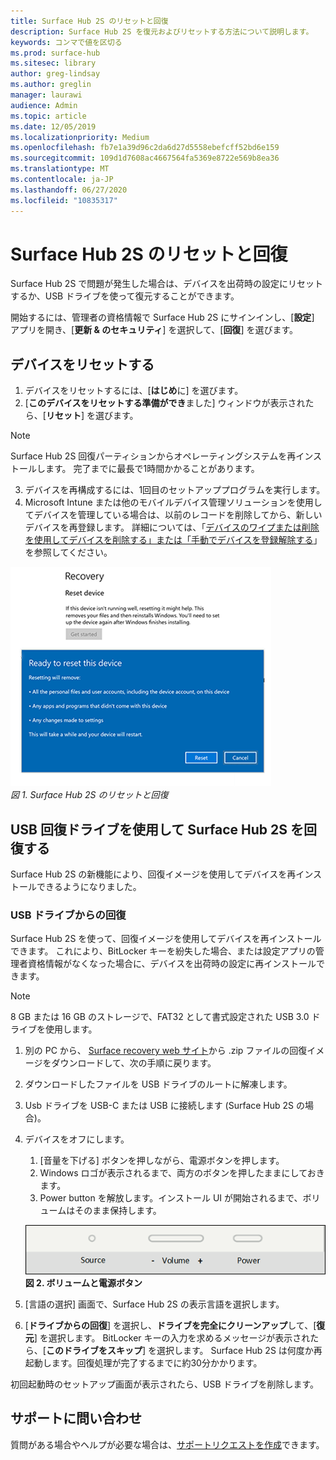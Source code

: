 ```yaml
---
title: Surface Hub 2S のリセットと回復
description: Surface Hub 2S を復元およびリセットする方法について説明します。
keywords: コンマで値を区切る
ms.prod: surface-hub
ms.sitesec: library
author: greg-lindsay
ms.author: greglin
manager: laurawi
audience: Admin
ms.topic: article
ms.date: 12/05/2019
ms.localizationpriority: Medium
ms.openlocfilehash: fb7e1a39d96c2da6d27d5558ebefcff52bd6e159
ms.sourcegitcommit: 109d1d7608ac4667564fa5369e8722e569b8ea36
ms.translationtype: MT
ms.contentlocale: ja-JP
ms.lasthandoff: 06/27/2020
ms.locfileid: "10835317"
---
```

# Surface Hub 2S のリセットと回復

Surface Hub 2S で問題が発生した場合は、デバイスを出荷時の設定にリセットするか、USB ドライブを使って復元することができます。

開始するには、管理者の資格情報で Surface Hub 2S にサインインし、[**設定**] アプリを開き、[**更新 & のセキュリティ**] を選択して、[**回復**] を選びます。

## デバイスをリセットする

1. デバイスをリセットするには、[**はじめ**に] を選びます。
2. [**このデバイスをリセットする準備ができ**ました] ウィンドウが表示されたら、[**リセット**] を選びます。 
  
  >[!NOTE]
  >Surface Hub 2S 回復パーティションからオペレーティングシステムを再インストールします。 完了までに最長で1時間かかることがあります。
  
3. デバイスを再構成するには、1回目のセットアッププログラムを実行します。
4. Microsoft Intune または他のモバイルデバイス管理ソリューションを使用してデバイスを管理している場合は、以前のレコードを削除してから、新しいデバイスを再登録します。 詳細については、「[デバイスのワイプまたは削除を使用してデバイスを削除する」または「手動でデバイスを登録解除する](https://docs.microsoft.com/intune/devices-wipe)」を参照してください。

![* Surface Hub 2S のリセットと回復 *](images/sh2-reset.png)<br>
*図 1.  Surface Hub 2S のリセットと回復* 

## USB 回復ドライブを使用して Surface Hub 2S を回復する

Surface Hub 2S の新機能により、回復イメージを使用してデバイスを再インストールできるようになりました。

### USB ドライブからの回復

Surface Hub 2S を使って、回復イメージを使用してデバイスを再インストールできます。 これにより、BitLocker キーを紛失した場合、または設定アプリの管理者資格情報がなくなった場合に、デバイスを出荷時の設定に再インストールできます。

>[!NOTE]
>8 GB または 16 GB のストレージで、FAT32 として書式設定された USB 3.0 ドライブを使用します。

1. 別の PC から、 [Surface recovery web サイト](https://support.microsoft.com/surfacerecoveryimage?devicetype=surfacehub2s)から .zip ファイルの回復イメージをダウンロードして、次の手順に戻ります。 
1. ダウンロードしたファイルを USB ドライブのルートに解凍します。  
1. Usb ドライブを USB-C または USB に接続します (Surface Hub 2S の場合)。
1. デバイスをオフにします。
   1. [音量を下げる] ボタンを押しながら、電源ボタンを押します。
   1. Windows ロゴが表示されるまで、両方のボタンを押したままにしておきます。
   1. Power button を解放します。インストール UI が開始されるまで、ボリュームはそのまま保持します。

    ![* ボリュームダウンと電源ボタンを使用して回復 * を開始 *](images/sh2-keypad.png) <br>
   **図 2.  ボリュームと電源ボタン**

1. [言語の選択] 画面で、Surface Hub 2S の表示言語を選択します。
1. [**ドライブからの回復**] を選択し、**ドライブを完全にクリーンアップ**して、[**復元**] を選択します。 BitLocker キーの入力を求めるメッセージが表示されたら、[**このドライブをスキップ**] を選択します。 Surface Hub 2S は何度か再起動します。回復処理が完了するまでに約30分かかります。

初回起動時のセットアップ画面が表示されたら、USB ドライブを削除します。

## サポートに問い合わせ

質問がある場合やヘルプが必要な場合は、[サポートリクエストを作成](https://support.microsoft.com/supportforbusiness/productselection)できます。
